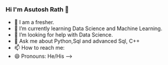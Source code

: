 ### Hi I'm Asutosh Rath 👋


- 🔭 I am a fresher.
- 🌱 I’m currently learning Data Science and Machine Learning.
- 🤔 I’m looking for help with Data Science.
- 💬 Ask me about Python,Sql and advanced Sql, C++
- 📫 How to reach me: 
- 😄 Pronouns: He/His
-->
